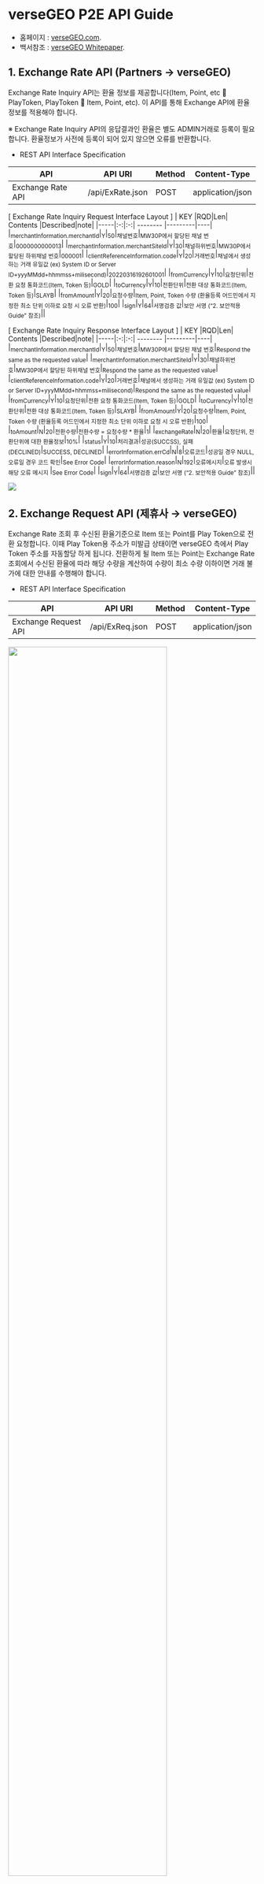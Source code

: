 # verseGEO P2E API Guide

- 홈페이지 : [verseGEO.com](http://versegeo.com/).
- 백서참조 : [verseGEO Whitepaper](http://versegeo.com/whitepaper-k.html).

## 1. Exchange Rate API (Partners → verseGEO)

Exchange Rate Inquiry API는 환율 정보를 제공합니다(Item, Point, etc  PlayToken, PlayToken  Item, Point, etc). 이 API를 통해 Exchange API에 환율정보를 적용해야 합니다.

※ Exchange Rate Inquiry API의 응답결과인 환율은 별도 ADMIN거래로  등록이 필요합니다. 환율정보가 사전에 등록이 되어 있지 않으면 오류를 반환합니다.

* REST API Interface Specification

| API | API URI |Method|Content-Type|
|-----|---------|------|------------|
|Exchange Rate API|/api/ExRate.json|POST|application/json|

[ Exchange Rate Inquiry Request Interface Layout ]
| KEY |RQD|Len| Contents |Described|note|
|-----|:-:|:-:| -------- |---------|----|
|<sub>merchantInformation.merchantId</sub>|<sub>Y</sub>|<sub>50</sub>|<sub>채널번호</sub>|<sub>MW30P에서 할당된 채널 번호</sub>|<sub>0000000000013</sub>|
|<sub>merchantInformation.merchantSiteId</sub>|<sub>Y</sub>|<sub>30</sub>|<sub>채널하위번호</sub>|<sub>MW30P에서 할당된 하위채널 번호</sub>|<sub>000001</sub>|
|<sub>clientReferenceInformation.code</sub>|<sub>Y</sub>|<sub>20</sub>|<sub>거래번호</sub>|<sub>채널에서 생성하는 거래 유일값 (ex) System ID or Server ID+yyyMMdd+hhmmss+milisecond)</sub>|<sub>20220316192601001</sub>|
|<sub>fromCurrency</sub>|<sub>Y</sub>|<sub>10</sub>|<sub>요청단위</sub>|<sub>전환 요청 통화코드(Item, Token 등)</sub>|<sub>GOLD</sub>|
|<sub>toCurrency</sub>|<sub>Y</sub>|<sub>10</sub>|<sub>전환단위</sub>|<sub>전환 대상 통화코드(Item, Token 등)</sub>|<sub>SLAYB</sub>|
|<sub>fromAmount</sub>|<sub>Y</sub>|<sub>20</sub>|<sub>요청수량</sub>|<sub>Item, Point, Token 수량 (환율등록 어드민에서 지정한 최소 단위 이하로 요청 시 오류 반환)</sub>|<sub>100</sub>|
|<sub>sign</sub>|<sub>Y</sub>|<sub>64</sub>|<sub>서명검증 값</sub>|<sub>보안 서명 (“2. 보안적용 Guide” 참조)</sub>|<sub></sub>|

[ Exchange Rate Inquiry Response Interface Layout ]
| KEY |RQD|Len| Contents |Described|note|
|-----|:-:|:-:| -------- |---------|----|
|<sub>merchantInformation.merchantId</sub>|<sub>Y</sub>|<sub>50</sub>|<sub>채널번호</sub>|<sub>MW30P에서 할당된 채널 번호</sub>|<sub>Respond the same as the requested value</sub>|
|<sub>merchantInformation.merchantSiteId</sub>|<sub>Y</sub>|<sub>30</sub>|<sub>채널하위번호</sub>|<sub>MW30P에서 할당된 하위채널 번호</sub>|<sub>Respond the same as the requested value</sub>|
|<sub>clientReferenceInformation.code</sub>|<sub>Y</sub>|<sub>20</sub>|<sub>거래번호</sub>|<sub>채널에서 생성하는 거래 유일값 (ex) System ID or Server ID+yyyMMdd+hhmmss+milisecond)</sub>|<sub>Respond the same as the requested value</sub>|
|<sub>fromCurrency</sub>|<sub>Y</sub>|<sub>10</sub>|<sub>요청단위</sub>|<sub>전환 요청 통화코드(Item, Token 등)</sub>|<sub>GOLD</sub>|
|<sub>toCurrency</sub>|<sub>Y</sub>|<sub>10</sub>|<sub>전환단위</sub>|<sub>전환 대상 통화코드(Item, Token 등)</sub>|<sub>SLAYB</sub>|
|<sub>fromAmount</sub>|<sub>Y</sub>|<sub>20</sub>|<sub>요청수량</sub>|<sub>Item, Point, Token 수량 (환율등록 어드민에서 지정한 최소 단위 이하로 요청 시 오류 반환)</sub>|<sub>100</sub>|
|<sub>toAmount</sub>|<sub>N</sub>|<sub>20</sub>|<sub>전환수량</sub>|<sub>전환수량 = 요청수량 * 환율</sub>|<sub>1</sub>|
|<sub>exchangeRate</sub>|<sub>N</sub>|<sub>20</sub>|<sub>환율</sub>|<sub>요청단위, 전환단위에 대한 환율정보</sub>|<sub>10%</sub>|
|<sub>status</sub>|<sub>Y</sub>|<sub>10</sub>|<sub>처리결과</sub>|<sub>성공(SUCCSS), 실패(DECLINED)</sub>|<sub>SUCCESS, DECLINED</sub>|
|<sub>errorInformation.errCd</sub>|<sub>N</sub>|<sub>8</sub>|<sub>오류코드</sub>|<sub>성공일 경우 NULL, 오류일 경우 코드 확인</sub>|<sub>See Error Code</sub>|
|<sub>errorInformation.reason</sub>|<sub>N</sub>|<sub>192</sub>|<sub>오류메시지</sub>|<sub>오류 발생시 해당 오류 메시지 </sub>|<sub>See Error Code</sub>|
|<sub>sign</sub>|<sub>Y</sub>|<sub>64</sub>|<sub>서명검증 값</sub>|<sub>보안 서명 (“2. 보안적용 Guide” 참조)</sub>|<sub></sub>|

<img src="https://github.com/verseGEO/verseGEO.json.api-kr/blob/main/src/01SEQ-01.Exchange_Rate.jpg">


## 2. Exchange Request API (제휴사 → verseGEO)

Exchange Rate 조회 후 수신된 환율기준으로 Item 또는 Point를 Play Token으로 전환 요청합니다. 이때 Play Token용 주소가 미발급 상태이면 verseGEO 측에서 Play Token 주소를 자동할당 하게 됩니다. 전환하게 될 Item 또는 Point는 Exchange Rate 조회에서 수신된 환율에 따라 해당 수량을 계산하여 수량이 최소 수량 이하이면 거래 불가에 대한 안내를 수행해야 합니다.

* REST API Interface Specification

| API | API URI |Method|Content-Type|
|-----|---------|------|------------|
|Exchange Request API|/api/ExReq.json|POST|application/json|

  <img src="https://github.com/verseGEO/verseGEO.json.api-kr/blob/main/src/02REQ-01.Exchange.jpg" width="80%">
  <img src="https://github.com/verseGEO/verseGEO.json.api-kr/blob/main/src/02RES-01.Exchange.jpg" width="80%">
  <img src="https://github.com/verseGEO/verseGEO.json.api-kr/blob/main/src/01SEQ-01.Exchange.jpg">


## 3. P2E Password Registration API (제휴사 → verseGEO)

P2E 출금을 위해서는 사용자 비밀번호 등록이 필요합니다. 제휴사는 사용자에게 비밀번호를 입력 받아 검증후 저장합니다. 또한 등록 비밀번호는 verseGEO에 등록 요청을 하여 제휴사에서 1회, verseGEO에서 2회 검증하여 진행합니다. verseGEO에 등록되는 비밀번호는 제휴사에서 암호화한 비밀번호를 2차 암호화(단방향)여 적용합니다.

* REST API Interface Specification

| API | API URI |Method|Content-Type|
|-----|---------|------|------------|
|Password Registration API|/api/RegOutPasword.json|POST|application/json|

  <img src="https://github.com/verseGEO/verseGEO.json.api-kr/blob/main/src/03REQ-01.Password_registration.jpg" width="80%">
  <img src="https://github.com/verseGEO/verseGEO.json.api-kr/blob/main/src/03RES-01.Password_registration.jpg" width="80%">
  <img src="https://github.com/verseGEO/verseGEO.json.api-kr/blob/main/src/03SEQ-01.Password_registration.jpg">
  <img src="https://github.com/verseGEO/verseGEO.json.api-kr/blob/main/src/03SEQ-02.Password_change.jpg">


## 4. P2E Withdrawal Address Verification API (제휴사 → verseGEO)

P2E 출금주소 검증 요청은 Game 또는 Contents 등 Metaverse 생태계 내부에서 먼 사용 가능한 Play Token을 블록체인 Public Chain에 전송하기 위해 필요한 Ethereum 주소의 정합성을 검증하는 기능입니다. P2E 출금주소 검증은 주소의 정당성 여부만 Check 합니다. 이에 따라 사용자는 P2E 출금주소를 반드시 정확히 입력해야 합니다.

* REST API Interface Specification

| API | API URI |Method|Content-Type|
|-----|---------|------|------------|
|Withdrawal Address Verification API|/api/OutAddrVerify.json|POST|application/json|

  <img src="https://github.com/verseGEO/verseGEO.json.api-kr/blob/main/src/04REQ-01.Withdrawal_address_verification.jpg" width="80%">
  <img src="https://github.com/verseGEO/verseGEO.json.api-kr/blob/main/src/04RES-01.Withdrawal_address_verification.jpg" width="80%">
  <img src="https://github.com/verseGEO/verseGEO.json.api-kr/blob/main/src/04SEQ-01.Withdrawal_address_verification.jpg">
  <img src="https://github.com/verseGEO/verseGEO.json.api-kr/blob/main/src/04SEQ-02.Withdrawal_address_change.jpg">


## 5. P2E Withdrawal API (제휴사 → verseGEO)

P2E 출금은 Play Token을 외부 이더리움 주소로 전송하는 기능입니다. 외부 이더리움 주소 전송된 P2E Token은 거래소 등 다양한 분야에 자유롭게 사용 가능합니다.

* REST API Interface Specification

| API | API URI |Method|Content-Type|
|-----|---------|------|------------|
|Withdrawal API|/api/ReqWithdraw.json|POST|application/json|

  <img src="https://github.com/verseGEO/verseGEO.json.api-kr/blob/main/src/05REQ-01.Withdrawal.jpg" width="80%">
  <img src="https://github.com/verseGEO/verseGEO.json.api-kr/blob/main/src/05RES-01.Withdrawal.jpg" width="80%">
  <img src="https://github.com/verseGEO/verseGEO.json.api-kr/blob/main/src/05SEQ-01.Withdrawal.jpg">
  <img src="https://github.com/verseGEO/verseGEO.json.api-kr/blob/main/src/05SEQ-02.Withdrawal.jpg">


## 6. Notification of Processing Result API (verseGEO → 제휴사)

처리결과 알림 API는 Exchange 요청 API와 P2E 출금 요청 API의 블록체인 처리결과를 제휴사 서버에 제공하여 블록체인의 Node 지연으로 인한 성능 저하를 방지할 수 있도록 합니다. 제휴사 Server는 Exchange 요청과 P2E 출금 요청의 해당 txid의 상태를 수신 받은 처리결과 알림으로 진행상태를 업데이트 처리합니다.

* REST API Interface Specification

| API | API URI |Method|Content-Type|
|-----|---------|------|------------|
|Notification of Processing Result API|/api/Channel Request URL.json|POST|application/json|
  
  <img src="https://github.com/verseGEO/verseGEO.json.api-kr/blob/main/src/06REQ-01.Back-end_Notify.jpg" width="80%">
  <img src="https://github.com/verseGEO/verseGEO.json.api-kr/blob/main/src/06RES-01.Back-end_Notify.jpg" width="80%">
  <img src="https://github.com/verseGEO/verseGEO.json.api-kr/blob/main/src/06SEQ-01.Back-end_Notify.jpg">
  
  
